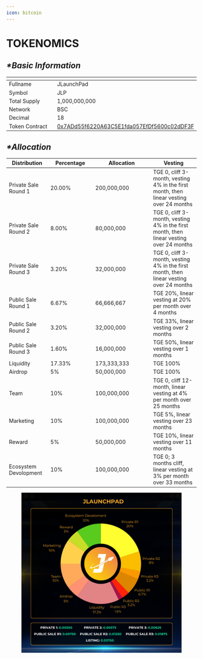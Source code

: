 ```yaml
---
icon: bitcoin
---
```


# TOKENOMICS

## _**\*Basic Information**_

<table data-header-hidden><thead><tr><th width="198"></th><th></th></tr></thead><tbody><tr><td>Fullname</td><td>JLaunchPad</td></tr><tr><td>Symbol</td><td>JLP</td></tr><tr><td>Total Supply</td><td>1,000,000,000</td></tr><tr><td>Network</td><td>BSC</td></tr><tr><td>Decimal</td><td>18</td></tr><tr><td>Token Contract</td><td><a href="https://bscscan.com/token/0x7add55f6220a63c5e1fda057efdf5600c02ddf3f">0x7ADd55f6220A63C5E1fda057EfDf5600c02dDF3F</a></td></tr></tbody></table>

## _**\*Allocation**_

<table><thead><tr><th>Distribution</th><th width="105">Percentage</th><th width="139">Allocation</th><th>Vesting</th></tr></thead><tbody><tr><td>Private Sale Round 1</td><td>20.00%</td><td>200,000,000</td><td>TGE 0, cliff 3-month, vesting 4% in the first month, then linear vesting over 24 months</td></tr><tr><td>Private Sale Round 2</td><td>8.00%</td><td>80,000,000</td><td>TGE 0, cliff 3-month, vesting 4% in the first month, then linear vesting over 24 months</td></tr><tr><td>Private Sale Round 3</td><td>3.20%</td><td>32,000,000</td><td>TGE 0, cliff 3-month, vesting 4% in the first month, then linear vesting over 24 months</td></tr><tr><td>Public Sale Round 1</td><td>6.67%</td><td>66,666,667</td><td>TGE 20%, linear vesting at 20% per month over 4 months</td></tr><tr><td>Public Sale Round 2</td><td>3.20%</td><td>32,000,000</td><td>TGE 33%, linear vesting over 2 months</td></tr><tr><td>Public Sale Round 3</td><td>1.60%</td><td>16,000,000</td><td>TGE 50%, linear vesting over 1 months</td></tr><tr><td>Liquidity</td><td>17.33%</td><td>173,333,333</td><td>TGE 100%</td></tr><tr><td>Airdrop</td><td>5%</td><td>50,000,000</td><td>TGE 100%</td></tr><tr><td>Team</td><td>10%</td><td>100,000,000</td><td>TGE 0, cliff 12-month, linear vesting at 4% per month over 25 months</td></tr><tr><td>Marketing</td><td>10%</td><td>100,000,000</td><td>TGE 5%, linear vesting over 23 months</td></tr><tr><td>Reward</td><td>5%</td><td>50,000,000</td><td>TGE 10%, linear vesting over 11 months</td></tr><tr><td>Ecosystem Devolopment</td><td>10%</td><td>100,000,000</td><td>TGE 0; 3 months cliff, linear vesting at 3% per month over 33 months</td></tr></tbody></table>

<figure><img src="../../.gitbook/assets/jlaunchpad infomation (1).png" alt=""><figcaption></figcaption></figure>

